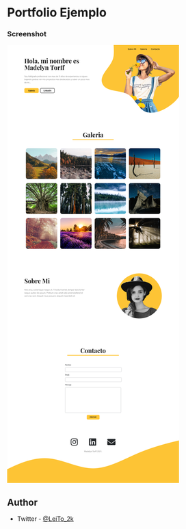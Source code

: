 # Portfolio Ejemplo

### Screenshot

![](./screenshot.png)

## Author

- Twitter - [@LeiTo_2k](https://twitter.com/LeiTo_2k)
